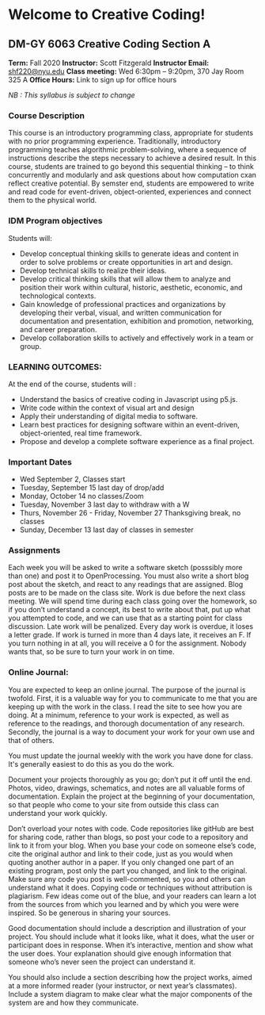# Welcome to Creative Coding!
## DM-GY 6063 Creative Coding Section A

**Term:** Fall 2020
**Instructor:** Scott Fitzgerald
**Instructor Email:** shf220@nyu.edu
**Class meeting:** Wed 6:30pm – 9:20pm, 370 Jay Room 325 A
**Office Hours:** Link to sign up for office hours

_NB : This syllabus is subject to change_

### Course Description
This course is an introductory programming class, appropriate for students with no prior programming experience. Traditionally, introductory programming teaches algorithmic problem-solving, where a sequence of instructions describe the steps necessary to achieve a desired result. In this course, students are trained to go beyond this sequential thinking – to think concurrently and modularly and ask questions about how computation cxan reflect creative potential. By semster end, students are empowered to write and read code for event-driven, object-oriented, experiences and connect them to the physical world.

### IDM Program objectives
Students will:
* Develop conceptual thinking skills to generate ideas and content in order to solve problems or create opportunities in art and design.
* Develop technical skills to realize their ideas.
* Develop critical thinking skills that will allow them to analyze and position their work within cultural, historic, aesthetic, economic, and technological contexts.
* Gain knowledge of professional practices and organizations by developing their verbal, visual, and written communication for documentation and presentation, exhibition and promotion, networking, and career preparation.
* Develop collaboration skills to actively and effectively work in a team or group.

### LEARNING OUTCOMES:
At the end of the course, students will :
* Understand the basics of creative coding in Javascript using p5.js.
* Write code within the context of visual art and design
* Apply their understanding of digital media to software.
* Learn best practices for designing software within an event-driven, object-oriented, real time framework.
* Propose and develop a complete software experience as a final project.

### Important Dates
* Wed September 2, Classes start
* Tuesday, September 15 last day of drop/add
* Monday, October 14 no classes/Zoom
* Tuesday, November 3 last day to withdraw with a W
* Thurs, November 26 - Friday, November 27 Thanksgiving break, no classes
* Sunday, December 13 last day of classes in semester

### Assignments
Each week you will be asked to write a software sketch (posssibly more than one) and post it to OpenProcessing. You must also write a short blog post about the sketch, and react to any readings that are assigned. Blog posts are to be made on the class site. Work is due before the next class meeting. We will spend time during each class going over the homework, so if you don’t understand a concept, its best to write about that, put up what you attempted to code, and we can use that as a starting point for class discussion.
Late work will be penalized. Every day work is overdue, it loses a letter grade. If work is turned in more than 4 days late, it receives an F. If you turn nothing in at all, you will receive a 0 for the assignment. Nobody wants that, so be sure to turn your work in on time.

### Online Journal:
You are expected to keep an online journal. The purpose of the journal is twofold. First, it is a valuable way for you to communicate to me that you are keeping up with the work in the class. I read the site to see how you are doing. At a minimum, reference to your work is expected, as well as reference to the readings, and thorough documentation of any research. Secondly, the journal is a way to document your work for your own use and that of others.

You must update the journal weekly with the work you have done for class. It's generally easiest to do this as you do the work.

Document your projects thoroughly as you go; don’t put it off until the end. Photos, video, drawings, schematics, and notes are all valuable forms of documentation. Explain the project at the beginning of your documentation, so that people who come to your site from outside this class can understand your work quickly.

Don’t overload your notes with code. Code repositories like gitHub are best for sharing code, rather than blogs, so post your code to a repository and link to it from your blog. When you base your code on someone else’s code, cite the original author and link to their code, just as you would when quoting another author in a paper. If you only changed one part of an existing program, post only the part you changed, and link to the original. Make sure any code you post is well-commented, so you and others can understand what it does. Copying code or techniques without attribution is plagiarism. Few ideas come out of the blue, and your readers can learn a lot from the sources from which you learned and by which you were were inspired. So be generous in sharing your sources.

Good documentation should include a description and illustration of your project. You should include what it looks like, what it does, what the user or participant does in response. When it’s interactive, mention and show what the user does. Your explanation should give enough information that someone who’s never seen the project can understand it.

You should also include a section describing how the project works, aimed at a more informed reader (your instructor, or next year’s classmates). Include a system diagram to make clear what the major components of the system are and how they communicate.
